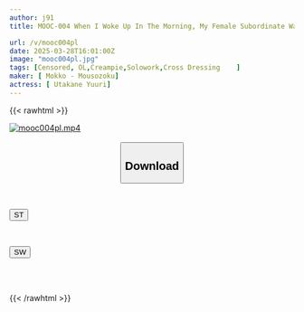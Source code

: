 ```yaml
---
author: j91
title: MOOC-004 When I Woke Up In The Morning, My Female Subordinate Was Next To Me In His Underwear! I Got Drunk At A Drinking Party And Was Taken Care Of By My Junior Office Lady (or So I Thought) At Her House, When She Showed Me Her Hard Cock And Seduced Me, And We Ended Up Having Lovey-dovey Creampie Anal Sex Many Times. Hifumi Yuuri

url: /v/mooc004pl
date: 2025-03-28T16:01:00Z
image: "mooc004pl.jpg"
tags: [Censored, OL,Creampie,Solowork,Cross Dressing	]
maker: [ Mokko - Mousozoku]
actress: [ Utakane Yuuri]
---
```



{{< rawhtml >}}

<div class="video" data-videoid="AM4B3jXQLeub6w">
    <a href="javascript:;">
        <img src="/v/mooc004pl/mooc004pl.jpg" width="WIDTH" height="HEIGHT" alt="mooc004pl.mp4" loading="lazy">
    </a>
</div>

<script type="text/javascript" src="https://j91.asia/asset/on-demand-st.js"></script>

<br>
  <link rel="stylesheet" href="https://j91.asia/asset/bs5.css">
  
  <center>
  <button class="btn btn-primary" type="button" data-bs-toggle="collapse" data-bs-target=".multi-collapse" aria-expanded="false" aria-controls="multiCollapseExample1 multiCollapseExample2"><h2>Download</h2></button></center>
</p>
<div class="row">
  <div class="col">
    <div class="collapse multi-collapse" id="multiCollapseExample1">
      <div class="card card-body">
	      	      <br>
<div class="buttons">  
<p><a href="/v/mooc004pl/st.html" target="_blank"><button class="btn-hover color-3"><i class="fa fa-download"></i> ST</button></a></p></div>
    </div>
  </div>
</div>
  <div class="col">
    <div class="collapse multi-collapse" id="multiCollapseExample2">
      <div class="card card-body">
	      <br>
<div class="buttons">
<p><a href="/v/mooc004pl/sw.html" target="_blank"><button class="btn-hover color-2"><i class="fa fa-download"></i> SW</button></a></p></div>
<br><br>
      </div>
    </div>
  </div>
</div>

{{< /rawhtml >}}